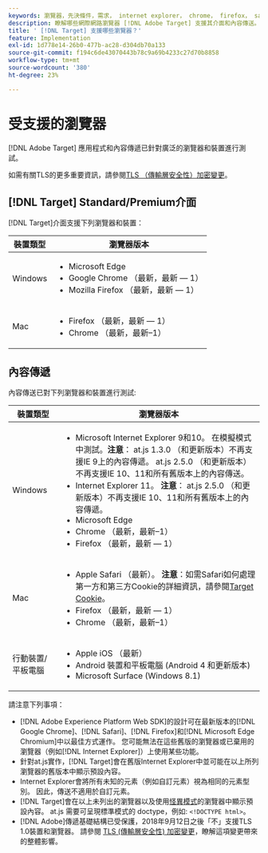 ```yaml
---
keywords: 瀏覽器，先決條件，需求， internet explorer， chrome， firefox， safari， android， surface，瀏覽器0
description: 瞭解哪些網際網路瀏覽器 [!DNL Adobe Target] 支援其介面和內容傳送。
title: ' [!DNL Target] 支援哪些瀏覽器？'
feature: Implementation
exl-id: 1d778e14-26b0-477b-ac28-d304db70a133
source-git-commit: f194c6de43070443b78c9a69b4233c27d70b8858
workflow-type: tm+mt
source-wordcount: '380'
ht-degree: 23%

---
```


# 受支援的瀏覽器

[!DNL Adobe Target] 應用程式和內容傳遞已針對廣泛的瀏覽器和裝置進行測試。

如需有關TLS的更多重要資訊，請參閱[TLS （傳輸層安全性）加密變更](tls-transport-layer-security-encryption.md)。

## [!DNL Target] Standard/Premium介面

[!DNL Target]介面支援下列瀏覽器和裝置：

| 裝置類型 | 瀏覽器版本 |
|--- |--- |
| Windows | <ul><li>Microsoft Edge</li><li>Google Chrome （最新，最新 — 1）</li><li>Mozilla Firefox （最新，最新 — 1）</li></ul> |
| Mac | <ul><li>Firefox （最新，最新 — 1）</li><li>Chrome （最新，最新–1）</li></ul> |

## 內容傳遞

內容傳送已對下列瀏覽器和裝置進行測試:

| 裝置類型 | 瀏覽器版本 |
|--- |--- |
| Windows | <ul><li>Microsoft Internet Explorer 9和10。 在模擬模式中測試。**注意**： at.js 1.3.0 （和更新版本）不再支援IE 9上的內容傳遞。 at.js 2.5.0 （和更新版本）不再支援IE 10、11和所有舊版本上的內容傳送。</li><li>Internet Explorer 11。 **注意**： at.js 2.5.0 （和更新版本）不再支援IE 10、11和所有舊版本上的內容傳遞。</li><li>Microsoft Edge</li><li>Chrome （最新，最新–1）</li><li>Firefox （最新，最新 — 1）</li></ul> |
| Mac | <ul><li>Apple Safari （最新）。 **注意**：如需Safari如何處理第一方和第三方Cookie的詳細資訊，請參閱[Target Cookie](../implement/client-side/atjs/atjs-cookies.md)。</li><li>Firefox （最新，最新 — 1）</li><li>Chrome （最新，最新–1）</li></ul> |
| 行動裝置/平板電腦 | <ul><li>Apple iOS （最新）</li><li>Android 裝置和平板電腦 (Android 4 和更新版本)</li><li>Microsoft Surface (Windows 8.1)</li></ul> |

請注意下列事項：

* [!DNL Adobe Experience Platform Web SDK]的設計可在最新版本的[!DNL Google Chrome]、[!DNL Safari]、[!DNL Firefox]和[!DNL Microsoft Edge Chromium]中以最佳方式運作。 您可能無法在這些舊版的瀏覽器或已棄用的瀏覽器（例如[!DNL Internet Explorer]）上使用某些功能。
* 針對at.js實作，[!DNL Target]會在舊版Internet Explorer中並可能在以上所列瀏覽器的舊版本中顯示預設內容。
* Internet Explorer會將所有未知的元素（例如自訂元素）視為相同的元素型別。 因此，傳送不適用於自訂元素。
* [!DNL Target]會在以上未列出的瀏覽器以及使用[怪異模式](https://en.wikipedia.org/wiki/Quirks_mode)的瀏覽器中顯示預設內容。 at.js 需要可呈現標準模式的 doctype，例如: `<!DOCTYPE html>`。
* [!DNL Adobe]傳遞基礎結構已受保護，2018年9月12日之後「不」支援TLS 1.0裝置和瀏覽器。 請參閱 [TLS (傳輸層安全性) 加密變更](../before-implement/tls-transport-layer-security-encryption.md)，瞭解這項變更帶來的整體影響。
